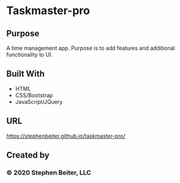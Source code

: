 # Taskmaster-pro

## Purpose
A time management app.  Purpose is to add features and additional functionality to UI.

## Built With
* HTML
* CSS/Bootstrap
* JavaScript/JQuery

## URL

https://stephenbeiter.github.io/taskmaster-pro/

## Created by

### ©️ 2020 Stephen Beiter, LLC
